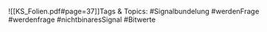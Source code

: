 
![[KS_Folien.pdf#page=37]]Tags & Topics:
   #Signalbundelung
   #werdenFrage
   #werdenfrage
   #nichtbinaresSignal
   #Bitwerte